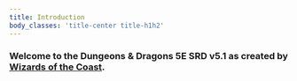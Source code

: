 ```yaml
---
title: Introduction
body_classes: 'title-center title-h1h2'
---
```


### Welcome to the **Dungeons & Dragons 5E SRD v5.1** as created by [Wizards of the Coast](http://wizards.com).



